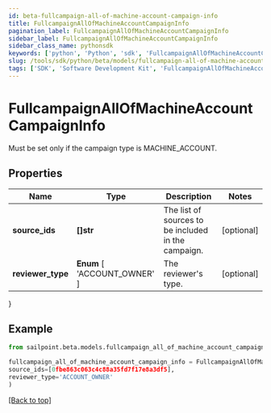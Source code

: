 ```yaml
---
id: beta-fullcampaign-all-of-machine-account-campaign-info
title: FullcampaignAllOfMachineAccountCampaignInfo
pagination_label: FullcampaignAllOfMachineAccountCampaignInfo
sidebar_label: FullcampaignAllOfMachineAccountCampaignInfo
sidebar_class_name: pythonsdk
keywords: ['python', 'Python', 'sdk', 'FullcampaignAllOfMachineAccountCampaignInfo', 'BetaFullcampaignAllOfMachineAccountCampaignInfo'] 
slug: /tools/sdk/python/beta/models/fullcampaign-all-of-machine-account-campaign-info
tags: ['SDK', 'Software Development Kit', 'FullcampaignAllOfMachineAccountCampaignInfo', 'BetaFullcampaignAllOfMachineAccountCampaignInfo']
---
```


# FullcampaignAllOfMachineAccountCampaignInfo

Must be set only if the campaign type is MACHINE_ACCOUNT.

## Properties

Name | Type | Description | Notes
------------ | ------------- | ------------- | -------------
**source_ids** | **[]str** | The list of sources to be included in the campaign. | [optional] 
**reviewer_type** |  **Enum** [  'ACCOUNT_OWNER' ] | The reviewer's type. | [optional] 
}

## Example

```python
from sailpoint.beta.models.fullcampaign_all_of_machine_account_campaign_info import FullcampaignAllOfMachineAccountCampaignInfo

fullcampaign_all_of_machine_account_campaign_info = FullcampaignAllOfMachineAccountCampaignInfo(
source_ids=[0fbe863c063c4c88a35fd7f17e8a3df5],
reviewer_type='ACCOUNT_OWNER'
)

```
[[Back to top]](#) 


